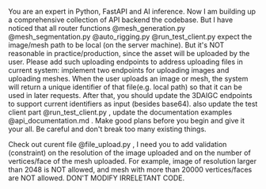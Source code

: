 You are an expert in Python, FastAPI and AI inference. Now I am building up a comprehensive collection of API backend the codebase. But I have noticed that all router functions @mesh_generation.py @mesh_segmentation.py @auto_rigging.py    @run_test_client.py expect the image/mesh path to be local (on the server machine). But it's NOT reasonable in practice/production, since the asset will be uploaded by the user. Please add such uploading endpoints to address uploading files in current system: implement two endpoints for uploading images and uploading meshes. When the user uploads an image or mesh, the system will return a unique identifier of that file(e.g. local path) so that it can be used in later requests. After that, you should update the 3DAIGC endpoints to support current identifiers as input (besides base64). also update the test client part @run_test_client.py , update the documentation examples @api_documentation.md . Make good plans before you begin and give it your all. Be careful and don't break too many existing things.

Check out curent file @file_upload.py , I need you to add validation (constraint) on the resolution of the image uploaded and on the number of vertices/face of the mesh uploaded. For example, image of resolution larger than 2048 is NOT allowed, and mesh with more than 20000 vertices/faces are NOT allowed. DON'T MODIFY IRRELETANT CODE.